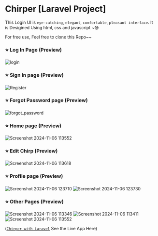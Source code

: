 # Chirper [Laravel Project]

This Login UI is `eye-catching`, `elegant`, `comfortable`, `pleasant interface`. It is Desigined Using html, css and javascript ~:sunglasses:

For free use, Feel free to clone this Repo~~


### :star: Log In Page (Preview)

![login](https://github.com/user-attachments/assets/fc8ae819-d884-4d1a-8d08-203b54dae100)

### :star: Sign In page (Preview)

![Register](https://github.com/user-attachments/assets/d548e35f-f158-4dd0-9903-f1b944af1116)

### :star: Forgot Password page (Preview)

![forgot_password](https://github.com/user-attachments/assets/c19594bd-4cb5-4205-9b9c-6f1b6a026564)


### :star: Home page (Preview)

![Screenshot 2024-11-06 113552](https://github.com/user-attachments/assets/6b87b537-1898-43de-ae68-0dda60c94ff1)

### :star: Edit Chirp (Preview)
![Screenshot 2024-11-06 113618](https://github.com/user-attachments/assets/7b603e20-02b2-44be-8b9f-407f100d4cca)


### :star: Profile page (Preview)
![Screenshot 2024-11-06 123710](https://github.com/user-attachments/assets/93507654-f58f-4e44-a53d-f6cab5401ec2)
![Screenshot 2024-11-06 123730](https://github.com/user-attachments/assets/cc3cf0b7-204e-427d-84d8-357167feb3dd)

### :star: Other Pages (Preview)
![Screenshot 2024-11-06 113346](https://github.com/user-attachments/assets/70870535-6f3e-4be1-9b7a-b8d5ffac21df)
![Screenshot 2024-11-06 113411](https://github.com/user-attachments/assets/9575d4f6-551e-49fd-b5fa-fc217921b759)
![Screenshot 2024-11-06 113552](https://github.com/user-attachments/assets/16c662f4-9842-4f86-85b4-7d898bf09f9f)


([`Chirper with Laravel`](https://animated-login-and-sign-up-a26fa2d4021f.herokuapp.com/) See the Live App Here)
